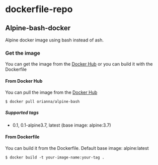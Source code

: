 # dockerfile-repo

## Alpine-bash-docker
Alpine docker image using bash instead of ash.

### Get the image
You can get the image from the [Docker Hub](https://hub.docker.com/r/orianna/alpine-bash/) or you can build it with the Dockerfile

#### From Docker Hub

You can pull the image from the [Docker Hub](https://hub.docker.com/r/orianna/alpine-bash/)

```shell
$ docker pull orianna/alpine-bash
```

##### Supported tags
* 0.1, 0.1-alpine3.7, latest (base image: alpine:3.7)

#### From Dockerfile

You can build it from the Dockerfile.
Default base image: alpine:latest

```shell
$ docker build -t your-image-name:your-tag .
```



